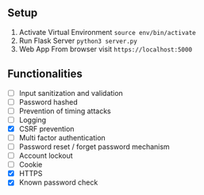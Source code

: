 ## Setup
1. Activate Virtual Environment
`source env/bin/activate`
2. Run Flask Server
`python3 server.py`
3. Web App
From browser visit `https://localhost:5000`
    
## Functionalities
- [ ] Input sanitization and validation
- [ ] Password hashed
- [ ] Prevention of timing attacks
- [ ] Logging
- [x] CSRF prevention
- [ ] Multi factor authentication
- [ ] Password reset / forget password mechanism
- [ ] Account lockout
- [ ] Cookie
- [x] HTTPS
- [x] Known password check
